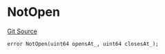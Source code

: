 # NotOpen
[Git Source](https://github.com/titlesnyc/wallflower-contract-v2/blob/190d4e66726023743d2d6974c49be143469e59b9/src/shared/Common.sol)


```solidity
error NotOpen(uint64 opensAt_, uint64 closesAt_);
```


